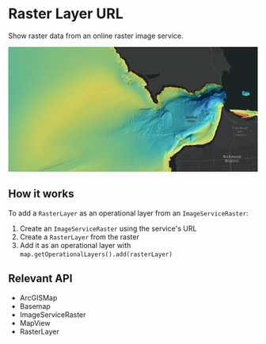 # Raster Layer URL

Show raster data from an online raster image service.

![](RasterLayerURL.png)

## How it works

To add a `RasterLayer` as an operational layer from an `ImageServiceRaster`:

1.  Create an `ImageServiceRaster` using the service's URL
2.  Create a `RasterLayer` from the raster
3.  Add it as an operational layer with `map.getOperationalLayers().add(rasterLayer)`


## Relevant API


*   ArcGISMap
*   Basemap
*   ImageServiceRaster
*   MapView
*   RasterLayer

